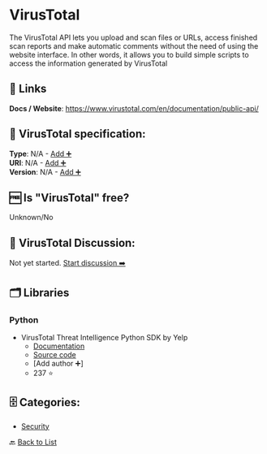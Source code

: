# VirusTotal
The VirusTotal API lets you upload and scan files or URLs, access finished scan reports and make automatic comments without the need of using the website interface. In other words, it allows you to build simple scripts to access the information generated by VirusTotal

##  🔗 Links
**Docs / Website**: https://www.virustotal.com/en/documentation/public-api/

## 🧬 VirusTotal specification:
**Type**: N/A - [Add ➕](https://github.com/apis-list/apis-list/edit/main/apis-list.yaml)  
**URI**: N/A - [Add ➕](https://github.com/apis-list/apis-list/edit/main/apis-list.yaml)  
**Version**: N/A - [Add ➕](https://github.com/apis-list/apis-list/edit/main/apis-list.yaml)

## 🆓 Is "VirusTotal" free?
 Unknown/No 

## 💬 VirusTotal Discussion:
Not yet started. [Start discussion ➡️](https://github.com/apis-list/apis-list/discussions/new)

## 🗂️ Libraries
### Python
- VirusTotal Threat Intelligence Python SDK by Yelp
    - [Documentation](https://github.com/Yelp/threat_intel)
    - [Source code](https://github.com/Yelp/threat_intel#virustotal-api)
    - [Add author ➕]
    - 237 ⭐


## 🗄️ Categories:
- [Security](https://github.com/apis-list/apis-list#security-)

🔙  [Back to List](https://github.com/apis-list/apis-list)
